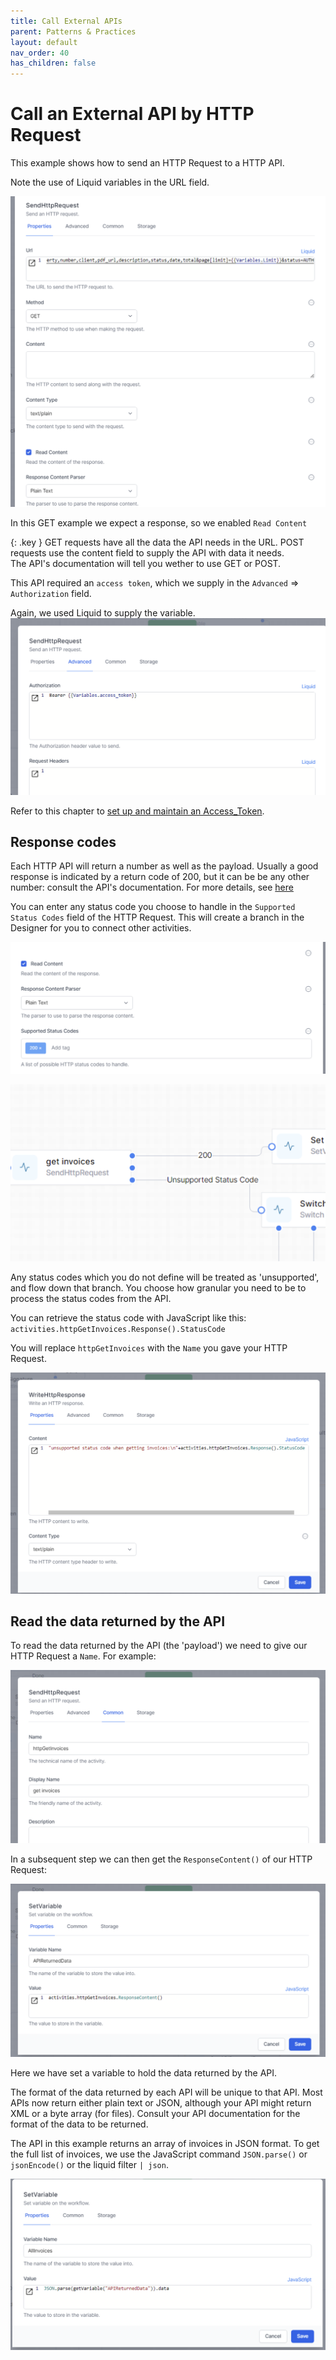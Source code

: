 ```yaml
---
title: Call External APIs
parent: Patterns & Practices
layout: default
nav_order: 40
has_children: false
---
```


# Call an External API by HTTP Request

This example shows how to send an HTTP Request to a HTTP API.  

Note the use of Liquid variables in the URL field.  

![alt text](../images/ppp-image-33.png)

In this GET example we expect a response, so we enabled `Read Content`

{: .key }
GET requests have all the data the API needs in the URL.
POST requests use the content field to supply the API with data it needs.  
The API's documentation will tell you wether to use GET or POST.

This API required an `access token`, which we supply in the `Advanced` => `Authorization` field.

Again, we used Liquid to supply the variable.  
![alt text](../images/ppp-image-34.png)

Refer to this chapter to [set up and maintain an Access_Token](../22_samples/accessToken.html).

## Response codes

Each HTTP API will return a number as well as the payload.
Usually a good response is indicated by a return code of 200, but it can be be any other number: consult the API's documentation.  For more details, see [here](../12_workflow_activities/07_HTTP/02_HTTP-response.html)

You can enter any status code you choose to handle in the `Supported Status Codes` field of the HTTP Request.  This will create a branch in the Designer for you to connect other activities.

![alt text](../images/ppp-image-38.png)

![alt text](../images/ppp-image-39.png)  

Any status codes which you do not define will be treated as 'unsupported', and flow down that branch.  You choose how granular you need to be to process the status codes from the API.

You can retrieve the status code with JavaScript like this:  
`activities.httpGetInvoices.Response().StatusCode`

You will replace `httpGetInvoices` with the `Name` you gave your HTTP Request.

![alt text](../images/ppp-image-37.png)

## Read the data returned by the API

To read the data returned by the API (the 'payload') we need to give our HTTP Request a `Name`.  For example:

![alt text](../images/ppp-image-35.png)

In a subsequent step we can then get the `ResponseContent()` of our HTTP Request:

![alt text](../images/ppp-image-36.png)

Here we have set a variable to hold the data returned by the API.

The format of the data returned by each API will be unique to that API.  Most APIs now return either plain text or JSON, although your API might return XML or a byte array (for files).  Consult your API documentation for the format of the data to be returned.

The API in this example returns an array of invoices in JSON format.  To get the full list of invoices, we use the JavaScript command `JSON.parse()` or `jsonEncode()` or the liquid filter `| json`.  

![alt text](../images/ppp-image-40.png)

